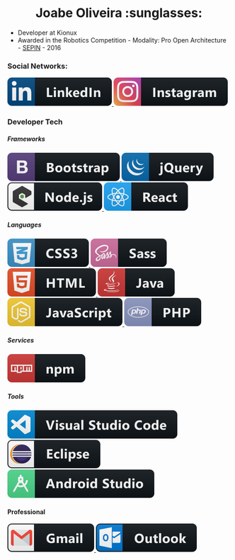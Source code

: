 <h1 align="center">Joabe Oliveira :sunglasses:</h1>

- Developer at Kionux
- Awarded in the Robotics Competition - Modality: Pro Open Architecture - [SEPIN](https://docs.google.com/uc?id=0B-fltNnDeOvrQkx4VDNobzNValk) - 2016

### Social Networks:
<p align="left">
  <a href="https://www.linkedin.com/in/joabe-oliveira-9038a51a9/" target="_blank">
    <img src="src/linkedin.svg" alt="linkedin" style="vertical-align:top margin:6px 4px">
  </a>  
  <a href="https://www.instagram.com/jobs_oliveira/" target="_blank">
    <img src="src/instagram.svg" alt="instagram" style="vertical-align:top margin:6px 4px">
  </a>
</p>

### Developer Tech
##### Frameworks
<p align="left">
  <a href="#">
    <img src="src/bootstrap.svg" alt="bootstrap" style="vertical-align:top margin:6px 4px">
  </a>  
  <a href="#">
    <img src="src/jquery.svg" alt="jquery" style="vertical-align:top margin:6px 4px">
  </a>  
  <a href="#">
    <img src="src/nodejs_larger.svg" alt="nodejs" style="vertical-align:top margin:6px 4px">
  </a>  
  <a href="#">
    <img src="src/react.svg" alt="react" style="vertical-align:top margin:6px 4px">
  </a>  
</p>

##### Languages
<p align="left">
  <a href="#">
    <img src="src/css3.svg" alt="css3" style="vertical-align:top margin:6px 4px">
  </a>  
  <a href="#">
    <img src="src/sass.svg" alt="sass" style="vertical-align:top margin:6px 4px">
  </a>  
  <a href="#">
    <img src="src/html.svg" alt="html" style="vertical-align:top margin:6px 4px">
  </a>  
  <a href="#">
    <img src="src/java.svg" alt="java" style="vertical-align:top margin:6px 4px">
  </a>  
  <a href="#">
    <img src="src/js.svg" alt="java script" style="vertical-align:top margin:6px 4px">
  </a>  
  <a href="#">
    <img src="src/php.svg" alt="php" style="vertical-align:top margin:6px 4px">
  </a>  
</p>

##### Services
<p align="left">
  <a href="#">
    <img src="src/npm.svg" alt="npm" style="vertical-align:top margin:6px 4px">
  </a> 
</p>

##### Tools
<p align="left">
  <a href="#">
    <img src="src/visualstudio_code.svg" alt="visual studio code" style="vertical-align:top margin:6px 4px">
  </a>
  <a href="#">
    <img src="src/eclipse.svg" alt="eclipse" style="vertical-align:top margin:6px 4px">
  </a>
  <a href="#">
    <img src="src/android_studio.svg" alt="android" style="vertical-align:top margin:6px 4px">
  </a>
</p>

#### Professional
<p align="left">
  <a href="mailto:oliveirajoabe121@gmail.com">
    <img src="src/gmail.svg" alt="gmail" style="vertical-align:top margin:6px 4px">
  </a>
  <a href="mailto:oliveira_joabe@hotmail.com">
    <img src="src/outlook.svg" alt="outlook" style="vertical-align:top margin:6px 4px">
  </a>
</p>
